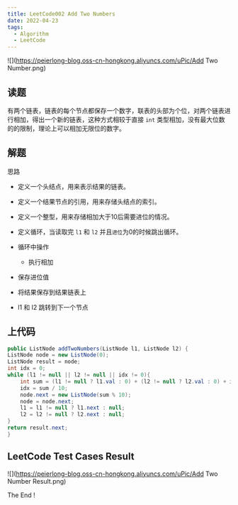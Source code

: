 ```yaml
---
title: LeetCode002 Add Two Numbers
date: 2022-04-23
tags:
  - Algorithm
  - LeetCode
---
```


![](https://peierlong-blog.oss-cn-hongkong.aliyuncs.com/uPic/Add Two Number.png)

## 读题

有两个链表，链表的每个节点都保存一个数字，联表的头部为个位，对两个链表进行相加，得出一个新的链表，这种方式相较于直接 `int` 类型相加，没有最大位数的的限制，理论上可以相加无限位的数字。

## 解题

思路

- 定义一个头结点，用来表示结果的链表。

- 定义一个结果节点的引用，用来存储头结点的索引。

- 定义一个整型，用来存储相加大于10后需要进位的情况。

- 定义循环，当读取完 `l1` 和 `l2` 并且`进位`为0的时候跳出循环。

- 循环中操作

	- 执行相加

- 保存进位值

- 将结果保存到结果链表上

- l1 和 l2 跳转到下一个节点

## 上代码

 ```java
 public ListNode addTwoNumbers(ListNode l1, ListNode l2) {
 ListNode node = new ListNode(0);
 ListNode result = node;
 int idx = 0;
 while (l1 != null || l2 != null || idx != 0){
     int sum = (l1 != null ? l1.val : 0) + (l2 != null ? l2.val : 0) + idx;
     idx = sum / 10;
     node.next = new ListNode(sum % 10);
     node = node.next;
     l1 = l1 != null ? l1.next : null;
     l2 = l2 != null ? l2.next : null;
 }
 return result.next;
 }
```

## LeetCode Test Cases Result

![](https://peierlong-blog.oss-cn-hongkong.aliyuncs.com/uPic/Add Two Number Result.png)

The End !

